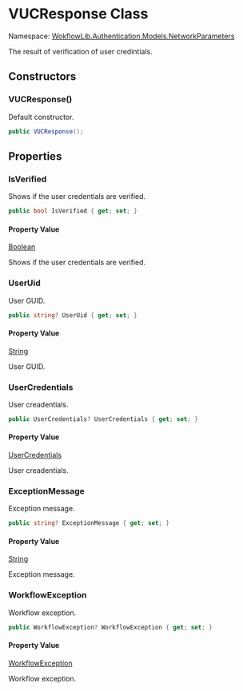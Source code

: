 # VUCResponse Class 

Namespace: [WokflowLib.Authentication.Models.NetworkParameters](WokflowLib.Authentication.Models.NetworkParameters.md)

The result of verification of user credintials.

## Constructors

### VUCResponse()

Default constructor.

```C#
public VUCResponse();
```

## Properties

### IsVerified

Shows if the user credentials are verified.

```C#
public bool IsVerified { get; set; }
```

#### Property Value

[Boolean](https://learn.microsoft.com/en-us/dotnet/api/system.boolean)

Shows if the user credentials are verified.

### UserUid

User GUID.

```C#
public string? UserUid { get; set; }
```

#### Property Value

[String](https://learn.microsoft.com/en-us/dotnet/api/system.string)

User GUID.

### UserCredentials

User creadentials.

```C#
public UserCredentials? UserCredentials { get; set; }
```

#### Property Value

[UserCredentials](UserCredentials.md)

User creadentials.

### ExceptionMessage

Exception message.

```C#
public string? ExceptionMessage { get; set; }
```

#### Property Value

[String](https://learn.microsoft.com/en-us/dotnet/api/system.string)

Exception message.

### WorkflowException

Workflow exception.

```C#
public WorkflowException? WorkflowException { get; set; }
```

#### Property Value

[WorkflowException](https://github.com/alexeysp11/workflow-lib/blob/main/docs/Models/ErrorHandling/WorkflowException.md)

Workflow exception.
